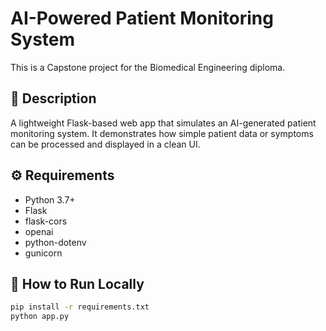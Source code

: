 # AI-Powered Patient Monitoring System

This is a Capstone project for the Biomedical Engineering diploma.

## 🧠 Description

A lightweight Flask-based web app that simulates an AI-generated patient monitoring system. It demonstrates how simple patient data or symptoms can be processed and displayed in a clean UI.

## ⚙️ Requirements

- Python 3.7+
- Flask
- flask-cors
- openai
- python-dotenv
- gunicorn

## 🚀 How to Run Locally

```bash
pip install -r requirements.txt
python app.py
